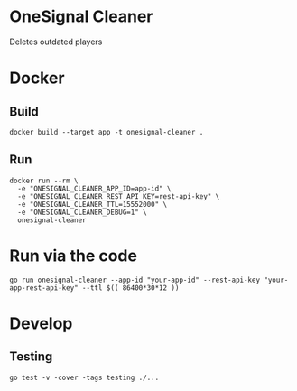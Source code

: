 # OneSignal Cleaner

Deletes outdated players

# Docker

## Build

```shell
docker build --target app -t onesignal-cleaner .
```

## Run

```shell
docker run --rm \
  -e "ONESIGNAL_CLEANER_APP_ID=app-id" \
  -e "ONESIGNAL_CLEANER_REST_API_KEY=rest-api-key" \
  -e "ONESIGNAL_CLEANER_TTL=15552000" \
  -e "ONESIGNAL_CLEANER_DEBUG=1" \
  onesignal-cleaner
```

# Run via the code

```shell
go run onesignal-cleaner --app-id "your-app-id" --rest-api-key "your-app-rest-api-key" --ttl $(( 86400*30*12 ))
```

# Develop

## Testing

```shell
go test -v -cover -tags testing ./...
```
